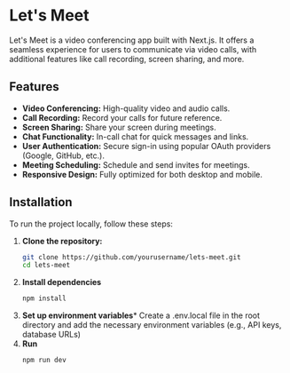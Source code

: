 # Let's Meet

Let's Meet is a video conferencing app built with Next.js. It offers a seamless experience for users to communicate via video calls, with additional features like call recording, screen sharing, and more.

## Features

- **Video Conferencing:** High-quality video and audio calls.
- **Call Recording:** Record your calls for future reference.
- **Screen Sharing:** Share your screen during meetings.
- **Chat Functionality:** In-call chat for quick messages and links.
- **User Authentication:** Secure sign-in using popular OAuth providers (Google, GitHub, etc.).
- **Meeting Scheduling:** Schedule and send invites for meetings.
- **Responsive Design:** Fully optimized for both desktop and mobile.

## Installation

To run the project locally, follow these steps:

1. **Clone the repository:**
   ```bash
   git clone https://github.com/yourusername/lets-meet.git
   cd lets-meet
2. **Install dependencies**
    ```bash
    npm install
3. **Set up environment variables***
   Create a .env.local file in the root directory and add the necessary environment variables (e.g., API keys, database URLs)
4. **Run**
     ```bash
     npm run dev

   
